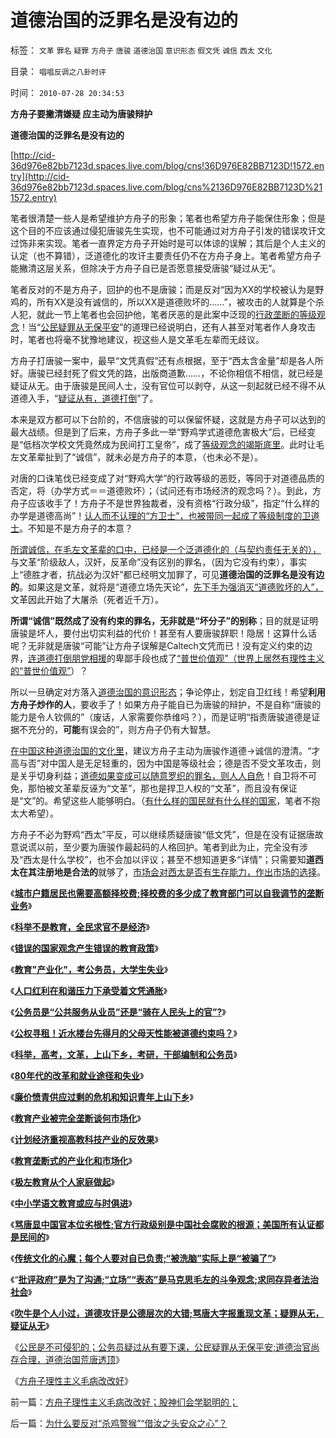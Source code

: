 # 道德治国的泛罪名是没有边的

标签： `文革` `罪名` `疑罪` `方舟子` `唐骏` `道德治国` `意识形态` `假文凭` `诚信` `西太` `文化` 

目录： `唱唱反调之八卦时评`

时间： `2010-07-28 20:34:53`

**方舟子要撇清嫌疑 应主动为唐骏辩护**

**道德治国的泛罪名是没有边的**

[http://cid-36d976e82bb7123d.spaces.live.com/blog/cns!36D976E82BB7123D!1572.entry](http://cid-36d976e82bb7123d.spaces.live.com/blog/cns%2136D976E82BB7123D%211572.entry)

笔者很清楚一些人是希望维护方舟子的形象；笔者也希望方舟子能保住形象；但是这个目的不应该通过侵犯唐骏先生实现，也不可能通过对方舟子引发的错误攻讦文过饰非来实现。笔者一直界定方舟子开始时是可以体谅的误解；其后是个人主义的认定（也不算错），泛道德化的攻讦主要责任仍不在方舟子身上。笔者希望方舟子能撇清这层关系，但除决于方舟子自已是否愿意接受唐骏“疑过从无”。

笔者反对的不是方舟子，回护的也不是唐骏；而是反对“因为XX的学校被认为是野鸡的，所有XX是没有诚信的，所以XX是道德败坏的……”，被攻击的人就算是个杀人犯，就此一节上笔者也会回护他，笔者厌恶的是此案中泛现的[行政垄断的等级观念](../../../2010/2/28/行政垄断的专营权与黑社会腐败的关系.md)！当“[公民疑罪从无保平安](../../../2010/7/23/疑过从有得廉政，疑罪从无保平安.md)”的道理已经说明白，还有人甚至对笔者作人身攻击时，笔者也将毫不犹豫地建议，视这些人是文革毛左辈而无歧议。

方舟子打唐骏一案中，最早“文凭真假”还有点根据，至于“西太含金量”却是各人所好。唐骏已经封死了假文凭的路，出版商道歉……，不论你相信不相信，就已经是疑证从无。由于唐骏是民间人士，没有官位可以剥夺，从这一刻起就已经不得不从道德入手，“[疑证从有，道德打倒](../../../2010/6/23/“讲道德者”最缺德.md)”了。

本来是双方都可以下台阶的，不信唐骏的可以保留怀疑，这就是方舟子可以达到的最大战绩。但是到了后来，方舟子多此一举“野鸡学式道德危害极大”后，已经变是“低档次学校文凭竟然成为民间打工皇帝”，成了[等级观念的竭斯底里](../../../2010/6/11/传统文化等级社会的pK辩论.md)。此时让毛左文革辈扯到了“诚信”，就未必是方舟子的本意，（也未必不是）。

对唐的口诛笔伐已经变成了对“野鸡大学”的行政等级的恶贬，等同于对道德品质的否定，将（办学方式＝＝道德败坏）；（试问还有市场经济的观念吗？）。到此，方舟子应该收手了！方舟子不是世界独裁者，没有资格“行政分级”，指定“什么样的办学是道德高尚”！[认人而不认理的“方卫士”，也被带同一起成了等级制度的卫道士](../../../2009/11/11/中国社会4.5种正统卫道士.md)。不知是不是方舟子的本意？

[所谓诚信，在毛左文革辈的口中，已经是一个泛道德化的（与契约责任无关的），](../../../2010/7/22/唐骏吹牛是小过，文革攻讦是大错.md)与文革“阶级敌人，汉奸，反革命”没有区别的罪名，（因为它没有约束），事实上“德胜才者，抗战必为汉奸”都已经明文加罪了，可见**道德治国的泛罪名是没有边的**。如果这是文革，就将是“道德立场先天论”，[先下手为强消灭“道德败坏的人”，](http://darthvad.blog.sohu.com/133469478.html)文革因此开始了大屠杀（死者近千万）。

**所谓“诚信”既然成了没有约束的罪名，无非就是“坏分子”的别称**；目的就是证明唐骏是坏人，要付出切实利益的代价！甚至有人要唐骏辞职！隐居！这算什么话呢？无非就是唐骏“可能”让方舟子误解是Caltech文凭而已！没有定义约束的边界，[连道德打倒朋党相援](../../../2010/6/25/政治家是开发政治利益的专家.md)的卑鄙手段也成了[“普世价值观”（世界上居然有理性主义的“普世价值观”](../../../2010/6/25/个体价值观有可能“洗脑”吗？只有理性主义才有“洗脑.md)）？

所以一旦确定对方落入[道德治国的意识形态](../../../2010/6/11/法学法治依法一刀切;科学实证就要一刀切.md)；争论停止，划定自卫红线！希望**利用方舟子炒作的人**，要收手了！如果方舟子能自已为唐骏的辩护，不是自称“唐骏的能力是令人钦佩的”（废话，人家需要你恭维吗？），而是证明“指责唐骏道德是证据不充分的，**可能**有误会的”，则方舟子仍有大智慧。

[在中国这种道德治国的文化里](../../../2010/5/27/道德史观就是文革政治观.md)，建议方舟子主动为唐骏作道德->诚信的澄清。“才高与否”对中国人是无足轻重的，因为中国是等级社会；德是否不受文革攻击，则是关乎切身利益；[道德如果变成可以随意罗织的罪名，则人人自危](../../../2010/7/23/疑过从有得廉政，疑罪从无保平安.md)！自卫将不可免，那怕被文革辈反诬为“文革”，那也是捍卫人权的“文革”，而且没有保证是“文”的。希望这些人能够明白。（[有什么样的国民就有什么样的国家](../../../2009/12/31/有什么样的文化，就有什么样的国民.md)，笔者不抱太大希望）。

方舟子不必为野鸡“西太”平反，可以继续质疑唐骏“低文凭”，但是在没有证据唐故意说谎以前，至少要为唐骏作最起码的人格回护。笔者到此为止，完全没有涉及“西太是什么学校”，也不会加以评议；甚至不想知道更多“详情”；只需要知**道西太在其注册地是合法的**就够了，[市场会对西太是否有生存能力，作出市场的选择](http://darthvad.blog.sohu.com/132380995.html)。

《[**城市户籍居民也需要高额择校费;择校费的多少成了教育部门可以自我调节的垄断业务**](../../../2010/5/27/义务教育产业化，反户籍福利造福了谁.md)》

《[**科举不是教育，全民求官不是经济**](../../../2009/12/13/科举不是教育，全民求官不是经济.md)》

《[**错误的国家观念产生错误的教育政策**](../../../2009/12/12/错误的国家观念产生错误的教育政策.md)》

《[**教育"产业化"，考公务员，大学生失业**](../../../2009/1/30/教育产业化，考公务员，大学生失业.md)》

《[**人口红利在和谐压力下承受着文凭通胀**](../../../2008/11/26/人口红利在和谐压力下承受着文凭通胀.md)》

《[**公务员是“公共服务从业员”还是“骑在人民头上的官”?**](../../../2009/12/6/公务员，即公共服务从业员.md)》

《[**公权寻租！近水楼台先得月的父母天性能被道德约束吗？**](../../../2009/12/9/父母天性能被道德约束吗？.md)》

《[**科举，高考，文革，上山下乡，考研，干部编制和公务员**](../../../2009/12/9/现代科举之高考、国考、公务员和考研.md)》

《[**80年代的改革和就业途径和失业**](../../../2009/12/10/80年代的改革和就业途径和失业.md)》

《[**廉价愤青供应过剩的危机和知识青年上山下乡**](../../../2009/8/6/廉价愤青红卫兵供应过剩的危机.md)》

《[**教育产业被完全垄断谈何市场化**](../../../2009/12/10/教育产业被完全垄断谈何市场化.md)》

《[**计划经济重视高教科技产业的反效果**](../../../2009/12/10/计划经济重视高教科技产业的反效果.md)》

《[**教育垄断式的产业化和市场化**](../../../2009/12/11/教育垄断式的产业化和市场化.md)》

《[**极左教育从个人家庭做起**](http://darthvad.blog.163.com/blog/static/5339947020106149313867/)》

《[**中小学语文教育或应与时俱进**](../../../2009/7/6/中小学语文教育或应与时俱进讲政治.md)》

《[**骂唐显中国官本位劣根性;官方行政级别是中国社会腐败的根源；美国所有认证都是民间的**](../../../2010/7/21/炒作唐骏假文凭突显国民劣根性.md)》

《[**传统文化的心魔；每个人要对自已负责;“被洗脑”实际上是“被骗了”**](../../../2010/7/22/每个人要对自已负责，就要对自已的愚蠢轻信负责；.md)》

《“[**批评政府”是为了沟通;“立场”“表态”是马克思毛左的斗争观念;求同存异者法治社会**](../../../2010/7/22/想学会批评，就不要发泄.md)》

《[**吹牛是个人小过，道德攻讦是公德层次的大错;骂唐大字报重现文革；疑罪从无，疑证从无**](../../../2010/7/22/唐骏吹牛是小过，文革攻讦是大错.md)》

《[公民是不可侵犯的；公务员疑过从有要下课，公民疑罪从无保平安;道德治官尚存合理，道德治国荒唐透顶](../../../2010/7/23/疑过从有得廉政，疑罪从无保平安.md)》

《[方舟子理性主义毛病改改好](../../../2010/7/28/方舟子理性主义毛病改改好；股神们会学聪明的；.md)》



前一篇：[方舟子理性主义毛病改改好；股神们会学聪明的；](../../../2010/7/28/方舟子理性主义毛病改改好；股神们会学聪明的；.md)

后一篇：[为什么要反对“杀鸡警猴”“借汝之头安众之心”？](../../../2010/7/28/为什么要反对“杀鸡警猴”“借汝之头安众之心”？.md)
